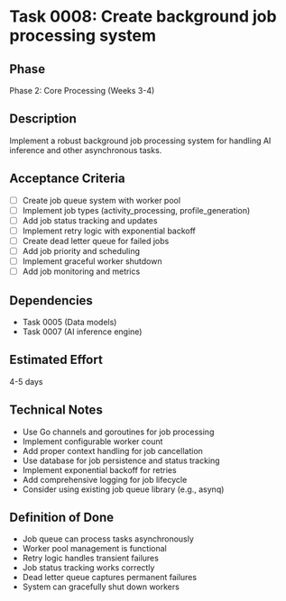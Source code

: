# Task 0008: Create background job processing system

## Phase
Phase 2: Core Processing (Weeks 3-4)

## Description
Implement a robust background job processing system for handling AI inference and other asynchronous tasks.

## Acceptance Criteria
- [ ] Create job queue system with worker pool
- [ ] Implement job types (activity_processing, profile_generation)
- [ ] Add job status tracking and updates
- [ ] Implement retry logic with exponential backoff
- [ ] Create dead letter queue for failed jobs
- [ ] Add job priority and scheduling
- [ ] Implement graceful worker shutdown
- [ ] Add job monitoring and metrics

## Dependencies
- Task 0005 (Data models)
- Task 0007 (AI inference engine)

## Estimated Effort
4-5 days

## Technical Notes
- Use Go channels and goroutines for job processing
- Implement configurable worker count
- Add proper context handling for job cancellation
- Use database for job persistence and status tracking
- Implement exponential backoff for retries
- Add comprehensive logging for job lifecycle
- Consider using existing job queue library (e.g., asynq)

## Definition of Done
- Job queue can process tasks asynchronously
- Worker pool management is functional
- Retry logic handles transient failures
- Job status tracking works correctly
- Dead letter queue captures permanent failures
- System can gracefully shut down workers
